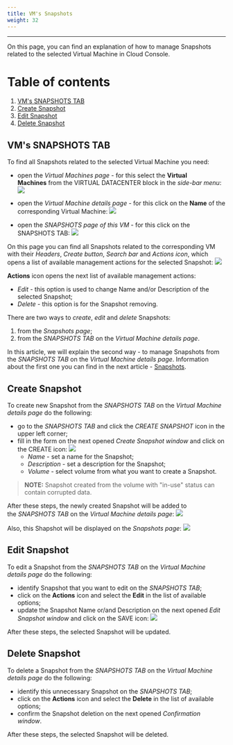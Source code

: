 ```yaml
---
title: VM's Snapshots
weight: 32
---
```

___
On this page, you can find an explanation of how to manage Snapshots related to the selected Virtual Machine in Cloud Console.

# Table of contents
1. [VM's SNAPSHOTS TAB](#vm's-volumes-tab)
1. [Create Snapshot](#create-snapshot)
1. [Edit Snapshot](#edit-snapshot)
1. [Delete Snapshot](#delete-snapshot)

## VM's SNAPSHOTS TAB
To find all Snapshots related to the selected Virtual Machine you need:
- open the *Virtual Machines page* - for this select the **Virtual Machines** from the VIRTUAL DATACENTER block in the *side-bar menu*:
![](../../../assets/images/conn-lin/7.png?classes=border,shadow)

- open the *Virtual Machine details page* - for this click on the **Name** of the corresponding Virtual Machine:
![](../../../assets/images/conn-lin/8.png?classes=border,shadow)

- open the *SNAPSHOTS page of this VM* - for this click on the SNAPSHOTS TAB:
![](../../../assets/images/snap/9.png?classes=border,shadow) 

On this page you can find all Snapshots related to the corresponding VM with their *Headers*, *Create button*, *Search bar* and *Actions icon*, which opens a list of available management actions for the selected Snapshot: 
![](../../../assets/images/snap/10.png?classes=border,shadow)   

**Actions** icon opens the next list of available management actions:
- *Edit* - this option is used to change Name and/or Description of the selected Snapshot;
- *Delete* - this option is for the Snapshot removing.

There are two ways to *create*, *edit* and *delete* Snapshots:
1. from the *Snapshots page*;
2. from the *SNAPSHOTS TAB* on the *Virtual Machine details page*.

In this article, we will explain the second way - to manage Snapshots from the *SNAPSHOTS TAB* on the *Virtual Machine details page*. Information about the first one you can find in the next article - [Snapshots]().    

## Create Snapshot
To create new Snapshot from the *SNAPSHOTS TAB* on the *Virtual Machine details page* do the following:
- go to the *SNAPSHOTS TAB* and click the *CREATE SNAPSHOT* icon in the upper left corner;
- fill in the form on the next opened *Create Snapshot window* and click on the CREATE icon:
![](../../../assets/images/snap/11.png?classes=border,shadow)
  - *Name* - set a name for the Snapshot;
  - *Description* - set a description for the Snapshot;
  - *Volume* - select volume from what you want to create a Snapshot.

>**NOTE:**  Snapshot created from the volume with "in-use" status can contain corrupted data.

After these steps, the newly created Snapshot will be added to the *SNAPSHOTS TAB* on the *Virtual Machine details page*:
![](../../../assets/images/snap/12.png?classes=border,shadow)

Also, this Shapshot will be displayed on the *Snapshots page*:
![](../../../assets/images/snap/13.png?classes=border,shadow)

## Edit Snapshot 
To edit a Snapshot from the *SNAPSHOTS TAB* on the *Virtual Machine details page* do the following:
- identify Snapshot that you want to edit on the *SNAPSHOTS TAB*;
- click on the **Actions** icon and select the **Edit** in the list of available options;
- update the Snapshot Name or/and Description on the next opened *Edit Snapshot window* and click on the SAVE icon:
![](../../../assets/images/snap/6.png?classes=border,shadow)

After these steps, the selected Snapshot will be updated.

## Delete Snapshot
To delete a Snapshot from the *SNAPSHOTS TAB* on the *Virtual Machine details page* do the following:
- identify this unnecessary Snapshot on the *SNAPSHOTS TAB*;
- click on the **Actions** icon and select the **Delete** in the list of available options;
- confirm the Snapshot deletion on the next opened *Confirmation window*.

After these steps, the selected Snapshot will be deleted.

